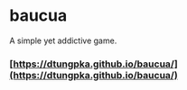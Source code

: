 # baucua
 A simple yet addictive game.

### [https://dtungpka.github.io/baucua/](https://dtungpka.github.io/baucua/)
